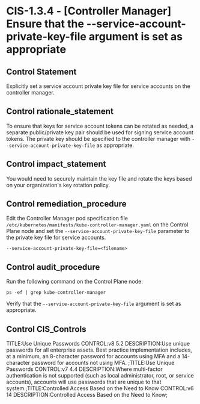 # CIS-1.3.4 - \[Controller Manager\] Ensure that the --service-account-private-key-file  argument is set as appropriate

## Control Statement

Explicitly set a service account private key file for service accounts on the controller manager.

## Control rationale_statement

To ensure that keys for service account tokens can be rotated as needed, a separate public/private key pair should be used for signing service account tokens. The private key should be specified to the controller manager with `--service-account-private-key-file` as appropriate.

## Control impact_statement

You would need to securely maintain the key file and rotate the keys based on your organization's key rotation policy.

## Control remediation_procedure

Edit the Controller Manager pod specification file `/etc/kubernetes/manifests/kube-controller-manager.yaml` on the Control Plane node and set the `--service-account-private-key-file` parameter to the private key file for service accounts.

```
--service-account-private-key-file=<filename>
```

## Control audit_procedure

Run the following command on the Control Plane node:

```
ps -ef | grep kube-controller-manager
```

Verify that the `--service-account-private-key-file` argument is set as appropriate.

## Control CIS_Controls

TITLE:Use Unique Passwords CONTROL:v8 5.2 DESCRIPTION:Use unique passwords for all enterprise assets. Best practice implementation includes, at a minimum, an 8-character password for accounts using MFA and a 14-character password for accounts not using MFA. ;TITLE:Use Unique Passwords CONTROL:v7 4.4 DESCRIPTION:Where multi-factor authentication is not supported (such as local administrator, root, or service accounts), accounts will use passwords that are unique to that system.;TITLE:Controlled Access Based on the Need to Know CONTROL:v6 14 DESCRIPTION:Controlled Access Based on the Need to Know;
